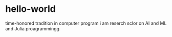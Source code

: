 # hello-world
time-honored tradition in computer program
i am reserch sclor on AI and ML and Julia proagrammingg

